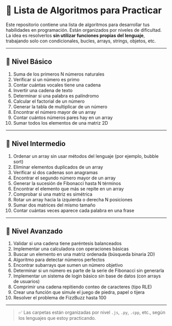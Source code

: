# 🧠 Lista de Algoritmos para Practicar

Este repositorio contiene una lista de algoritmos para desarrollar tus habilidades en programación. Están organizados por niveles de dificultad. La idea es resolverlos **sin utilizar funciones propias del lenguaje**, trabajando solo con condicionales, bucles, arrays, strings, objetos, etc.

---

## 🔹 Nivel Básico

1. Suma de los primeros N números naturales  
2. Verificar si un número es primo  
3. Contar cuántas vocales tiene una cadena  
4. Invertir una cadena de texto  
5. Determinar si una palabra es palíndromo  
6. Calcular el factorial de un número  
7. Generar la tabla de multiplicar de un número  
8. Encontrar el número mayor de un array  
9. Contar cuántos números pares hay en un array  
10. Sumar todos los elementos de una matriz 2D  

---

## 🔹 Nivel Intermedio

1. Ordenar un array sin usar métodos del lenguaje (por ejemplo, bubble sort)  
2. Eliminar elementos duplicados de un array  
3. Verificar si dos cadenas son anagramas  
4. Encontrar el segundo número mayor de un array  
5. Generar la sucesión de Fibonacci hasta N términos  
6. Encontrar el elemento que más se repite en un array  
7. Comprobar si una matriz es simétrica  
8. Rotar un array hacia la izquierda o derecha N posiciones  
9. Sumar dos matrices del mismo tamaño  
10. Contar cuántas veces aparece cada palabra en una frase  

---

## 🔹 Nivel Avanzado

1. Validar si una cadena tiene paréntesis balanceados  
2. Implementar una calculadora con operaciones básicas  
3. Buscar un elemento en una matriz ordenada (búsqueda binaria 2D)  
4. Algoritmo para detectar números perfectos  
5. Encontrar subarrays que sumen un número objetivo  
6. Determinar si un número es parte de la serie de Fibonacci sin generarla  
7. Implementar un sistema de login básico sin base de datos (con arrays de usuarios)  
8. Comprimir una cadena repitiendo conteo de caracteres (tipo RLE)  
9. Crear una función que simule el juego de piedra, papel o tijera  
10. Resolver el problema de FizzBuzz hasta 100  

---

> ✅ Las carpetas están organizadas por nivel  `.js`, `.py`, `.cpp`, etc., según los lenguajes que estoy practicando.
